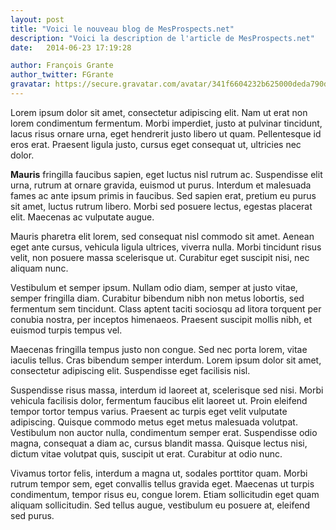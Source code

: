 ```yaml
---
layout: post
title: "Voici le nouveau blog de MesProspects.net"
description: "Voici la description de l'article de MesProspects.net"
date:   2014-06-23 17:19:28

author: François Grante
author_twitter: FGrante
gravatar: https://secure.gravatar.com/avatar/341f6604232b625000deda790d8d39cd?d=mm&s=40&r=G
---
```


Lorem ipsum dolor sit amet, consectetur adipiscing elit. Nam ut erat non lorem condimentum fermentum. Morbi imperdiet, justo at pulvinar tincidunt, lacus risus ornare urna, eget hendrerit justo libero ut quam. Pellentesque id eros erat. Praesent ligula justo, cursus eget consequat ut, ultricies nec dolor.

**Mauris** fringilla faucibus sapien, eget luctus nisl rutrum ac. Suspendisse elit urna, rutrum at ornare gravida, euismod ut purus. Interdum et malesuada fames ac ante ipsum primis in faucibus. Sed sapien erat, pretium eu purus sit amet, luctus rutrum libero. Morbi sed posuere lectus, egestas placerat elit. Maecenas ac vulputate augue.

Mauris pharetra elit lorem, sed consequat nisl commodo sit amet. Aenean eget ante cursus, vehicula ligula ultrices, viverra nulla. Morbi tincidunt risus velit, non posuere massa scelerisque ut. Curabitur eget suscipit nisi, nec aliquam nunc.

Vestibulum et semper ipsum. Nullam odio diam, semper at justo vitae, semper fringilla diam. Curabitur bibendum nibh non metus lobortis, sed fermentum sem tincidunt. Class aptent taciti sociosqu ad litora torquent per conubia nostra, per inceptos himenaeos. Praesent suscipit mollis nibh, et euismod turpis tempus vel.

Maecenas fringilla tempus justo non congue. Sed nec porta lorem, vitae iaculis tellus. Cras bibendum semper interdum. Lorem ipsum dolor sit amet, consectetur adipiscing elit. Suspendisse eget facilisis nisl.

Suspendisse risus massa, interdum id laoreet at, scelerisque sed nisi. Morbi vehicula facilisis dolor, fermentum faucibus elit laoreet ut. Proin eleifend tempor tortor tempus varius. Praesent ac turpis eget velit vulputate adipiscing. Quisque commodo metus eget metus malesuada volutpat. Vestibulum non auctor nulla, condimentum semper erat. Suspendisse odio magna, consequat a diam ac, cursus blandit massa. Quisque lectus nisi, dictum vitae volutpat quis, suscipit ut erat. Curabitur at odio nunc.

Vivamus tortor felis, interdum a magna ut, sodales porttitor quam. Morbi rutrum tempor sem, eget convallis tellus gravida eget. Maecenas ut turpis condimentum, tempor risus eu, congue lorem. Etiam sollicitudin eget quam aliquam sollicitudin. Sed tellus augue, vestibulum eu posuere at, eleifend sed purus.
